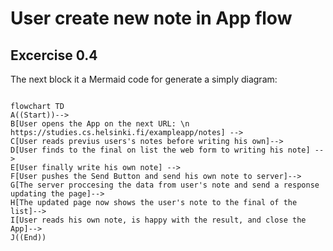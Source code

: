 # User create new note in App flow

## Excercise 0.4

The next block it a Mermaid code for generate a simply diagram:

```mermaid

flowchart TD
A((Start))-->
B[User opens the App on the next URL: \n https://studies.cs.helsinki.fi/exampleapp/notes] -->
C[User reads previus users's notes before writing his own]-->
D[User finds to the final on list the web form to writing his note] -->
E[User finally write his own note] -->
F[User pushes the Send Button and send his own note to server]-->
G[The server proccesing the data from user's note and send a response updating the page]-->
H[The updated page now shows the user's note to the final of the list]-->
I[User reads his own note, is happy with the result, and close the App]-->
J((End))

```
